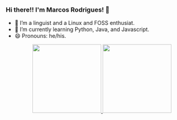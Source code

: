 ### Hi there!! I'm Marcos Rodrigues! 👋

<!--
**marcoslcog/marcoslcog** is a ✨ _special_ ✨ repository because its `README.md` (this file) appears on your GitHub profile.

Here are some ideas to get you started:

- 🔭 I’m currently working on ...
- 🌱 I’m currently learning ...
- 👯 I’m looking to collaborate on ...
- 🤔 I’m looking for help with ...
- 💬 Ask me about ...
- 📫 How to reach me: ...
- 😄 Pronouns: ...
- ⚡ Fun fact: ...
-->

- 🔭 I’m a linguist and a Linux and FOSS enthusiat.
- 🌱 I’m currently learning Python, Java, and Javascript.
- 😄 Pronouns: he/his.

<!-- Github stats -->
<div align="center">
  <a href="https://github.com/marcoslcog">
  <img height="180em" src="https://github-readme-stats.vercel.app/api?username=marcoslcog&show_icons=true&theme=dracula&include_all_commits=true&count_private=true"/>
  <img height="180em" src="https://github-readme-stats.vercel.app/api/top-langs/?username=marcoslcog&layout=compact&langs_count=7&theme=dracula"/>
</div>
